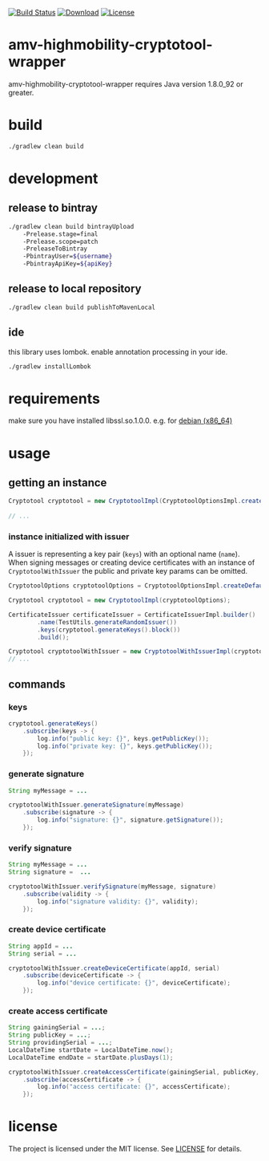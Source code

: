 [![Build Status](https://travis-ci.org/amvnetworks/amv-highmobility-cryptotool-wrapper.svg?branch=master)](https://travis-ci.org/amvnetworks/amv-highmobility-cryptotool-wrapper)
[![Download](https://api.bintray.com/packages/amvnetworks/amv-highmobility-cryptotool-wrapper/amv-highmobility-cryptotool-wrapper/images/download.svg)](https://bintray.com/amvnetworks/amv-highmobility-cryptotool-wrapper/amv-highmobility-cryptotool-wrapper/_latestVersion)
[![License](https://img.shields.io/github/license/amvnetworks/amv-highmobility-cryptotool-wrapper.svg?maxAge=2592000)](https://github.com/amvnetworks/amv-highmobility-cryptotool-wrapper/blob/master/LICENSE)

amv-highmobility-cryptotool-wrapper
========
amv-highmobility-cryptotool-wrapper requires Java version 1.8.0_92 or greater.


# build
```bash
./gradlew clean build
```

# development

## release to bintray
```bash
./gradlew clean build bintrayUpload
    -Prelease.stage=final
    -Prelease.scope=patch
    -PreleaseToBintray
    -PbintrayUser=${username}
    -PbintrayApiKey=${apiKey} 
```

## release to local repository
```bash
./gradlew clean build publishToMavenLocal
```

## ide
this library uses lombok. enable annotation processing in your ide.
```bash
./gradlew installLombok
```

# requirements
make sure you have installed libssl.so.1.0.0.
e.g. for [debian (x86_64)](https://packages.debian.org/wheezy/amd64/libssl1.0.0/download)

# usage

## getting an instance
```java
Cryptotool cryptotool = new CryptotoolImpl(CryptotoolOptionsImpl.createDefault());
   
// ...
```

### instance initialized with issuer
A issuer is representing a key pair (`keys`) with an optional name (`name`).
When signing messages or creating device certificates with an instance of
`CryptotoolWithIssuer` the public and private key params can be omitted.
```java
CryptotoolOptions cryptotoolOptions = CryptotoolOptionsImpl.createDefault();

Cryptotool cryptotool = new CryptotoolImpl(cryptotoolOptions);

CertificateIssuer certificateIssuer = CertificateIssuerImpl.builder()
        .name(TestUtils.generateRandomIssuer())
        .keys(cryptotool.generateKeys().block())
        .build();

Cryptotool cryptotoolWithIssuer = new CryptotoolWithIssuerImpl(cryptotoolOptions, certificateIssuer);
// ...
```

## commands

### keys
```java
cryptotool.generateKeys()
    .subscribe(keys -> {
        log.info("public key: {}", keys.getPublicKey());
        log.info("private key: {}", keys.getPublicKey());
    });
```

### generate signature
```java
String myMessage = ...

cryptotoolWithIssuer.generateSignature(myMessage)
    .subscribe(signature -> {
        log.info("signature: {}", signature.getSignature());
    });
```

### verify signature
```java
String myMessage = ...
String signature =  ...

cryptotoolWithIssuer.verifySignature(myMessage, signature)
    .subscribe(validity -> {
        log.info("signature validity: {}", validity);
    });
```

### create device certificate
```java
String appId = ...
String serial = ...

cryptotoolWithIssuer.createDeviceCertificate(appId, serial)
    .subscribe(deviceCertificate -> {
        log.info("device certificate: {}", deviceCertificate);
    });
```

### create access certificate
```java
String gainingSerial = ...;
String publicKey = ...;
String providingSerial = ...;
LocalDateTime startDate = LocalDateTime.now();
LocalDateTime endDate = startDate.plusDays(1);

cryptotoolWithIssuer.createAccessCertificate(gainingSerial, publicKey, providingSerial, startDate, endDate)
    .subscribe(accessCertificate -> {
        log.info("access certificate: {}", accessCertificate);
    });
```

# license
The project is licensed under the MIT license. See
[LICENSE](LICENSE) for details.